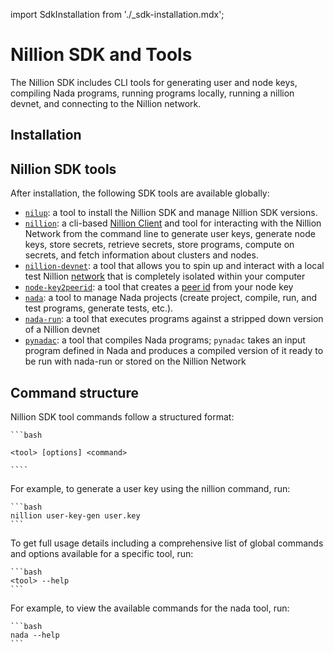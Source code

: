import SdkInstallation from './\_sdk-installation.mdx';

# Nillion SDK and Tools

The Nillion SDK includes CLI tools for generating user and node keys, compiling Nada programs, running programs locally, running a nillion devnet, and connecting to the Nillion network.

## Installation

<SdkInstallation/>

## Nillion SDK tools

After installation, the following SDK tools are available globally:

- [`nilup`](nilup): a tool to install the Nillion SDK and manage Nillion SDK versions.
- [`nillion`](nillion): a cli-based [Nillion Client](nillion-client.md) and tool for interacting with the Nillion Network from the command line to generate user keys, generate node keys, store secrets, retrieve secrets, store programs, compute on secrets, and fetch information about clusters and nodes.
- [`nillion-devnet`](nillion-devnet): a tool that allows you to spin up and interact with a local test Nillion [network](concepts.md#clusters) that is completely isolated within your computer
- [`node-key2peerid`](node-key2peerid): a tool that creates a [peer id](concepts.md#peer-id) from your node key
- [`nada`](nada): a tool to manage Nada projects (create project, compile, run, and test programs, generate tests, etc.).
- [`nada-run`](nada-run): a tool that executes programs against a stripped down version of a Nillion devnet
- [`pynadac`](pynadac): a tool that compiles Nada programs; `pynadac` takes an input program defined in Nada and produces a compiled version of it ready to be run with nada-run or stored on the Nillion Network

## Command structure

Nillion SDK tool commands follow a structured format:

    ```bash

    <tool> [options] <command>

    ````

For example, to generate a user key using the nillion command, run:

    ```bash
    nillion user-key-gen user.key
    ```

To get full usage details including a comprehensive list of global commands and options available for a specific tool, run:

    ```bash
    <tool> --help
    ```

For example, to view the available commands for the nada tool, run:

    ```bash
    nada --help
    ```
